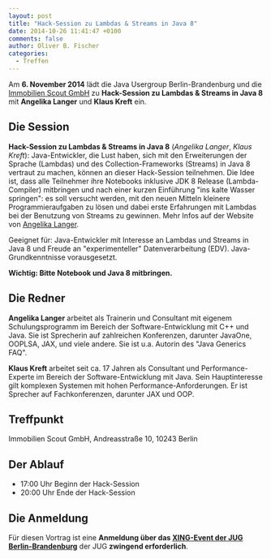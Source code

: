 ```yaml
---
layout: post
title: "Hack-Session zu Lambdas & Streams in Java 8"
date: 2014-10-26 11:41:47 +0100
comments: false
author: Oliver B. Fischer
categories: 
  - Treffen
---
```

Am **6. November 2014** lädt die Java Usergroup Berlin-Brandenburg 
und die 
[Immobilien Scout GmbH](http://www.immobilienscout24.de/) 
zu 
**Hack-Session zu Lambdas & Streams in Java 8** 
mit **Angelika Langer** und **Klaus Kreft** ein.

## Die Session

**Hack-Session zu Lambdas & Streams in Java 8** 
(*Angelika Langer*, *Klaus Kreft*): Java-Entwickler, 
die Lust haben, sich mit den 
Erweiterungen der Sprache (Lambdas) und des 
Collection-Frameworks (Streams) in Java 8 vertraut zu 
machen, können an dieser Hack-Session teilnehmen. Die 
Idee ist, dass alle Teilnehmer ihre Notebooks inklusive 
JDK 8 Release (Lambda-Compiler) mitbringen und nach einer kurzen 
Einführung "ins kalte Wasser springen": es soll versucht werden, 
mit den neuen Mitteln kleinere Programmieraufgaben zu lösen und 
dabei erste Erfahrungen mit Lambdas bei der Benutzung von 
Streams zu gewinnen. Mehr Infos auf der Website von 
[Angelika Langer](http://www.angelikalanger.com/Conferences/Abstracts/LambdasHackSession.htm).

Geeignet für: Java-Entwickler mit Interesse an Lambdas und 
Streams in Java 8 und Freude an "experimenteller" 
Datenverarbeitung (EDV). Java-Grundkenntnisse vorausgesetzt.

**Wichtig: Bitte Notebook und Java 8 mitbringen.**


## Die Redner

**Angelika Langer** arbeitet als Trainerin und Consultant mit eigenem 
Schulungsprogramm im Bereich der Software-Entwicklung mit C++ und 
Java. Sie ist Sprecherin auf zahlreichen Konferenzen, darunter 
JavaOne, OOPLSA, JAX, und viele andere. Sie ist u.a. 
Autorin des "Java Generics FAQ".


**Klaus Kreft** arbeitet seit ca. 17 Jahren als Consultant und 
Performance-Experte im Bereich der Software-Entwicklung mit Java. 
Sein Hauptinteresse gilt komplexen Systemen mit hohen 
Performance-Anforderungen. Er ist Sprecher auf Fachkonferenzen, 
darunter JAX und OOP.

## Treffpunkt 

Immobilien Scout GmbH, Andreasstraße 10, 10243 Berlin

## Der Ablauf

- 17:00 Uhr Beginn der Hack-Session
- 20:00 Uhr Ende der Hack-Session


## Die Anmeldung

Für diesen Vortrag ist eine **Anmeldung über das 
[XING-Event der JUG Berlin-Brandenburg](http://xing.to/jugbb/)** 
der JUG **zwingend erforderlich**.









